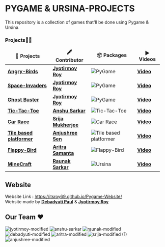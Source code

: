 # PYGAME & URSINA-PROJECTS

This repository is a collection of games that'll be done using Pygame & Ursina.


<h3>Projects🔺👑</h3>
<table>
  <thead align="center">
    <tr border: none;>
      <td><b>🎁 Projects</b></td>
      <td><b>🖋 Contributor</b></td>
      <td><b>📦 Packages</b></td>
      <td><b>▶️ Videos</b></td>
    </tr>
  </thead>
  <tbody>
  <tr>
      <td><a href="https://github.com/ItsRoy69/PYGAME-PROJECTS/tree/main/Angry-Birds"><b>Angry-Birds</b></a></td>
      <td><a href="https://github.com/ItsRoy69"/><b>Jyotirmoy Roy</b></a></td>
      <td><img alt="PyGame" src="https://img.shields.io/badge/PyGame%20-%2314354C.svg?logo=python&logoColor=white"></a></td>
      <td><a href="https://github.com/ItsRoy69/PYGAME-PROJECTS/blob/main/Angry-Birds/Video/ANGRY%20BIRDS.mp4"/><b>Video</b></a></td>
  </tr>
  <tr>
      <td><a href="https://github.com/ItsRoy69/PYGAME-PROJECTS/tree/main/Space-Invaders"><b>Space-Invaders</b></a></td>
      <td><a href="https://github.com/ItsRoy69"/><b>Jyotirmoy Roy</b></a></td>
      <td><img alt="PyGame" src="https://img.shields.io/badge/PyGame%20-%2314354C.svg?logo=python&logoColor=white"></a></td>
      <td><a href="https://github.com/ItsRoy69/PYGAME-PROJECTS/blob/main/Space-Invaders/Video/Space%20Invaders.mp4"/><b>Video</b></a></td>
  </tr>
  <tr>
      <td><a href="https://github.com/ItsRoy69/PYGAME-PROJECTS/tree/main/Ghost%20Buster"><b>Ghost Buster</b></a></td>
      <td><a href="https://github.com/ItsRoy69"/><b>Jyotirmoy Roy</b></a></td>
      <td><img alt="PyGame" src="https://img.shields.io/badge/PyGame%20-%2314354C.svg?logo=python&logoColor=white"></a></td>
      <td><a href="https://github.com/ItsRoy69/PYGAME-PROJECTS/blob/main/Ghost%20Buster/Video/GhostBuster.mp4"/><b>Video</b></a></td>
  </tr> 
  <tr>
      <td><a href="https://github.com/ItsRoy69/PYGAME-PROJECTS/tree/main/Tic-Tac-Toe"><b>Tic-Tac-Toe</b></a></td>
      <td><a href="https://github.com/AnshuSarkarANX"/><b>Anshu Sarkar</b></a></td>
      <td><img alt="Tic-Tac-Toe" src="https://img.shields.io/badge/PyGame%20-%2314354C.svg?logo=python&logoColor=white"></a></td>
      <td><a href="https://github.com/ItsRoy69/PYGAME-PROJECTS/blob/main/Tic-Tac-Toe/Video/Tic-Tac-Toe.mp4"/><b>Video</b></a></td>
  </tr>
  <tr>
      <td><a href="https://github.com/ItsRoy69/PYGAME-PROJECTS/tree/main/Car%20Game"><b>Car Race</b></a></td>
      <td><a href="https://github.com/justbeingsrija"/><b>Srija Mukherjee</b></a></td>
      <td><img alt="Car Race" src="https://img.shields.io/badge/PyGame%20-%2314354C.svg?logo=python&logoColor=white"></a></td>
      <td><a href="https://github.com/ItsRoy69/PYGAME-PROJECTS/blob/main/Car%20Game/Video/Car%20Game.mp4"/><b>Video</b></a></td>
  </tr>
  <tr>
      <td><a href=""><b>Tile based platformer</b></a></td>
      <td><a href="https://github.com/anjushreesen"/><b>Anjushree Sen</b></a></td>
      <td><img alt="Tile based platformer" src="https://img.shields.io/badge/PyGame%20-%2314354C.svg?logo=python&logoColor=white"></a></td>
      <td><a href="https://github.com/ItsRoy69/PYGAME-PROJECTS/blob/main/"/><b>Video</b></a></td>
  </tr>
  <tr>
      <td><a href="https://github.com/ItsRoy69/PYGAME-PROJECTS/tree/main/Flappy-Bird"><b>Flappy-Bird</b></a></td>
      <td><a href="https://github.com/aritraaaa"/><b>Aritra Samanta</b></a></td>
      <td><img alt="Flappy-Bird" src="https://img.shields.io/badge/PyGame%20-%2314354C.svg?logo=python&logoColor=white"></a></td>
      <td><a href="https://github.com/ItsRoy69/PYGAME-PROJECTS/blob/main/Flappy-Bird/Video/Flappy-Bird.mp4"/><b>Video</b></a></td>
  </tr>
  <tr>
      <td><a href="https://github.com/ItsRoy69/PYGAME-PROJECTS/tree/main/Minecraft"><b>MineCraft</b></a></td>
      <td><a href="https://github.com/Raunak34"/><b>Raunak Sarkar</b></a></td>
      <td><img alt="Ursina" alt="Ursina" src="https://img.shields.io/badge/Ursina%20-blue.svg?logo=python&logoColor=white"></a></td>
      <td><a href="https://github.com/ItsRoy69/PYGAME-PROJECTS/blob/main/Minecraft/Video/Minecraft.mp4"/><b>Video</b></a></td>
  </tr>
 
 
  </tbody>	 
</table>

## Website 

Website Link : https://itsroy69.github.io/Pygame-Website/
<br>
Website made by <a href="https://github.com/DebadyutiPaul"/><b>Debadyuti Paul</b></a> & <a href="https://github.com/ItsRoy69"/><b>Jyotirmoy Roy</b></a>


## Our Team ♥

![jyotirmoy-modified](https://user-images.githubusercontent.com/72851613/139521878-4fd74fae-1679-4a02-91e0-f8614a26b9bd.png)
![anshu-sarkar](https://user-images.githubusercontent.com/78967360/142904803-b90e3f47-eb0b-40f3-a094-2777ad47c9cd.png)
![raunak-modified](https://user-images.githubusercontent.com/78967360/140938948-dec0b76c-95ad-4dfc-8310-2612d23c1b8a.png)
![debadyuti-modified](https://user-images.githubusercontent.com/72851613/139521879-ab7b12c6-57b8-4499-a31f-308ae54dcd77.png)
![aritra-modified](https://user-images.githubusercontent.com/78967360/142753016-35c9d607-f832-4853-8cfb-0bbb12410848.png)
![srija-modified (1)](https://user-images.githubusercontent.com/78967360/140262879-6caf566f-1202-49c5-b05f-d20abb5775c6.png)
![anjushree-modified](https://user-images.githubusercontent.com/78967360/140939220-0d025b33-bfeb-4a3c-8e7f-18e7fc32fb95.png)

